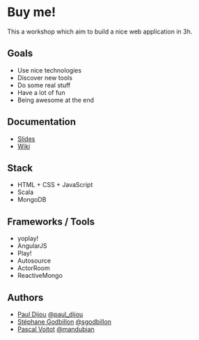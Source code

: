 # Buy me!

This a workshop which aim to build a nice web application in 3h.

## Goals

- Use nice technologies
- Discover new tools
- Do some real stuff
- Have a lot of fun
- Being awesome at the end

## Documentation

- [Slides](http://workshop-buyme.github.io)
- [Wiki](https://github.com/workshop-buyme/buyme/wiki)

## Stack

- HTML + CSS + JavaScript
- Scala
- MongoDB

## Frameworks / Tools

- yoplay!
- AngularJS
- Play!
- Autosource
- ActorRoom
- ReactiveMongo

## Authors

- [Paul Dijou](http://pauldijou.fr/) [@paul_dijou](http://twitter.com/paul_dijou)
- [Stéphane Godbillon](http://stephane.godbillon.com/) [@sgodbillon](http://twitter.com/sgodbillon)
- [Pascal Voitot](http://mandubian.com/) [@mandubian](http://twitter.com/mandubian)
